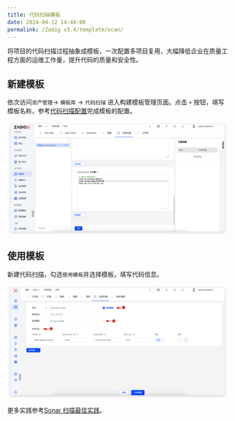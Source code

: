 ```yaml
---
title: 代码扫描模板
date: 2024-04-12 14:44:00
permalink: /Zadig v3.4/template/scan/
---
```


将项目的代码扫描过程抽象成模板，一次配置多项目复用，大幅降低企业在质量工程方面的运维工作量，提升代码的质量和安全性。

## 新建模板

依次访问`资产管理`-> `模板库` -> `代码扫描` 进入构建模板管理页面。点击 `+` 按钮，填写模板名称，参考[代码扫描配置](/cn/Zadig%20v3.4/project/scan/)完成模板的配置。


![sonar-practice](../../../../_images/sonar_practice_12.png)

## 使用模板

新建代码扫描，勾选`使用模板`并选择模板，填写代码信息。

![sonar-practice](../../../../_images/sonar_practice_13.png)


更多实践参考[Sonar 扫描最佳实践](/cn/Zadig%20v3.4/sonar-scan/practice/)。